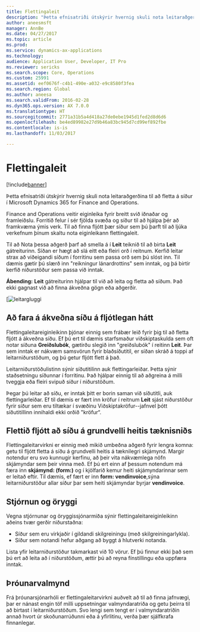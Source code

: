 ```yaml
---
title: Flettingaleit
description: "Þetta efnisatriði útskýrir hvernig skuli nota leitaraðgerðina til að fletta á síður í Microsoft Dynamics 365 for Finance and Operations."
author: aneesmsft
manager: AnnBe
ms.date: 04/27/2017
ms.topic: article
ms.prod: 
ms.service: dynamics-ax-applications
ms.technology: 
audience: Application User, Developer, IT Pro
ms.reviewer: sericks
ms.search.scope: Core, Operations
ms.custom: 25991
ms.assetid: eef0676f-c4b1-490e-a032-e9c8580f3fea
ms.search.region: Global
ms.author: aneesa
ms.search.validFrom: 2016-02-28
ms.dyn365.ops.version: AX 7.0.0
ms.translationtype: HT
ms.sourcegitcommit: 2771a31b5a4d418a27de0ebe1945d1fed2d8d6d6
ms.openlocfilehash: be4ed89982e27d9b46a83bc945d7cd99ef892fbe
ms.contentlocale: is-is
ms.lasthandoff: 11/03/2017

---
```


# <a name="navigation-search"></a>Flettingaleit

[!include[banner](../includes/banner.md)]


Þetta efnisatriði útskýrir hvernig skuli nota leitaraðgerðina til að fletta á síður í Microsoft Dynamics 365 for Finance and Operations.

Finance and Operations veitir eiginleika fyrir breitt svið iðnaðar og framleiðslu. Forritið felur í sér fjölda svæða og síður til að hjálpa þér að framkvæma ýmis verk. Til að finna fljótt þær síður sem þú þarft til að ljúka verkefnum þínum skaltu nota eiginleikann flettingaleit. 

Til að Nota þessa aðgerð þarf að smella á í **Leit** teiknið til að birta **Leit** gátreiturinn. Síðan er hægt að slá eitt eða fleiri orð í reitnum. Kerfið leitar strax að viðeigandi síðum í forritinu sem passa orð sem þú slóst inn. Til dæmis gætir þú slærð inn "reikningur lánardrottins" sem inntak, og þá birtir kerfið niðurstöður sem passa við inntak. 

**Ábending:** **Leit** gátreiturinn hjálpar til við að leita og fletta að síðum. Það ekki gagnast við að finna ákveðna gögn eða aðgerðir. 

[![leitargluggi](media/navigation-search.png "Leitargluggi") 

## <a name="quickly-navigate-to-a-particular-page"></a>Að fara á ákveðna síðu á fljótlegan hátt
Flettingaleitareiginleikinn þjónar einnig sem frábær leið fyrir þig til að fletta fljótt á ákveðna síðu. Ef þú ert til dæmis starfsmaður viðskiptaskulda sem oft notar síðuna **Greiðslubók**, gætirðu slegið inn "greiðslubók" í reitinn **Leit**. Þar sem inntak er nákvæm samsvörun fyrir blaðsíðutitil, er síðan skráð á toppi af leitarniðurstöðum, og þú getur fljótt flett á það. 

Leitarniðurstöðulistinn sýnir síðutitilinn auk flettingarleiðar. Þetta sýnir staðsetningu síðunnar í forritinu. Það hjálpar einnig til að aðgreina á milli tveggja eða fleiri svipuð síður í niðurstöðum. 

Þegar þú leitar að síðu, er inntak þitt er borin saman við síðutitli, auk flettingarleiðar. Ef til dæmis er fært inn kröfur í reitnum **Leit** sjást niðurstöður fyrir síður sem eru tiltækar í svæðinu Viðskiptakröfur--jafnvel þótt síðutitillinn innihaldi ekki orðið "kröfur“. 

## <a name="quickly-navigate-to-a-page-based-on-the-technical-form-name"></a>Flettið fljótt að síðu á grundvelli heitis tæknisniðs
Flettingaleitarvirkni er einnig með mikið umbeðna aðgerð fyrir lengra komna: getu til fljótt fletta á síðu á grundvelli heitis á tæknilegri skjámynd. Margir notendur eru svo kunnugir kerfinu, að þeir vita nákvæmlega nöfn skjámyndar sem þeir vinna með. Ef þú ert einn af þessum notendum má færa inn **skjámynd: (form:)** og í kjölfarið kemur heiti skjámyndarinnar sem er leitað eftir. Til dæmis, ef fært er inn **form: vendinvoice**,sýna leitarniðurstöður allar síður þar sem heiti skjámyndar byrjar **vendinvoice**. 

## <a name="administration-and-security"></a>Stjórnun og öryggi
Vegna stjórnunar og öryggissjónarmiða sýnir flettingaleitareiginleikinn aðeins tvær gerðir niðurstaðna:

-   Síður sem eru virkjaðir í gildandi skilgreiningu (með skilgreiningarlykla).
-   Síður sem notandi hefur aðgang að byggt á hlutverki notanda.

Lista yfir leitarniðurstöður takmarkast við 10 vörur. Ef þú finnur ekki það sem þú ert að leita að í niðurstöðum, ættir þú að reyna fínstillingu eða uppfæra inntak. 

## <a name="development"></a>Þróunarvalmynd 
Frá þróunarsjónarhóli er flettingaleitarvirkni auðvelt að til að finna jafnvægi, þar er nánast engin töf milli uppsetningar valmyndaratriða og getu þeirra til að birtast í leitarniðurstöðum. Svo lengi sem tengt er í valmyndaratriðin annað hvort úr skoðunarrúðunni eða á yfirlitinu, verða þær sjálfkrafa finnanlegar. 

